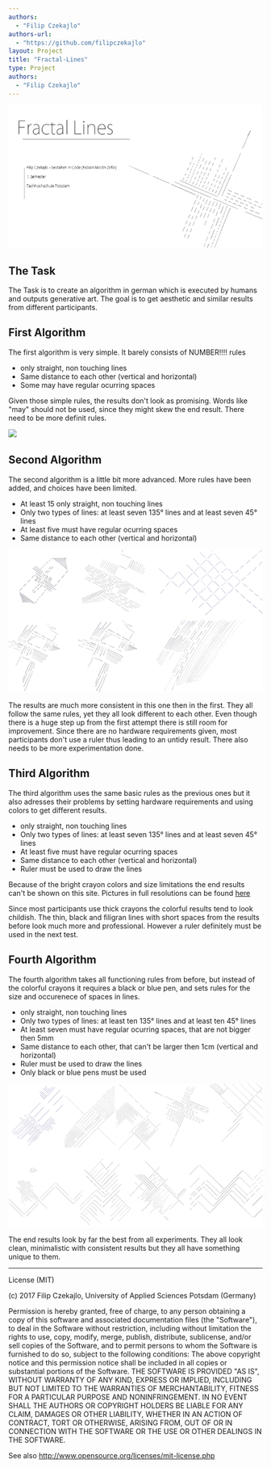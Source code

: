 ```yaml
--- 
authors: 
  - "Filip Czekajlo"
authors-url: 
  - "https://github.com/filipczekajlo"
layout: Project
title: "Fractal-Lines"
type: Project
authors:
  - "Filip Czekajlo"  
---
```


![](./splash.png)

## The Task

The Task is to create an algorithm in german which is executed by humans and outputs generative art. The goal is to get aesthetic and similar results from different participants.



## First Algorithm

The first algorithm is very simple. It barely consists of NUMBER!!!! rules

* only straight, non touching lines
* Same distance to each other (vertical and horizontal)
* Some may have regular ocurring spaces

Given those simple rules, the results don't look as promising. Words like "may" should not be used, since they might skew the end result. There need to be more definit rules.

![](./assets/images/a1-splash.png)


## Second Algorithm

The second algorithm is a little bit more advanced. More rules have been added, and choices have been limited.

* At least 15 only straight, non touching lines
* Only two types of lines: at least seven 135° lines and at least seven 45° lines
* At least five must have regular ocurring spaces
* Same distance to each other (vertical and horizontal)

![](./assets/images/a2-splash.png)

The results are much more consistent in this one then in the first. They all follow the same rules, yet they all look different to each other. Even though there is a huge step up from the first attempt there is still room for improvement. Since there are no hardware requirements given, most participants don't use a ruler thus leading to an untidy result. There also needs to be more experimentation done. 



## Third Algorithm

The third algorithm uses the same basic rules as the previous ones but it also adresses their problems by setting hardware requirements and using colors to get different results.

* only straight, non touching lines
* Only two types of lines: at least seven 135° lines and at least seven 45° lines
* At least five must have regular ocurring spaces
* Same distance to each other (vertical and horizontal)
* Ruler must be used to draw the lines

Because of the bright crayon colors and size limitations the end results can't be shown on this site. Pictures in full resolutions can be found [here](https://postimg.org/gallery/if0is1lq/)

Since most participants use thick crayons the colorful results tend to look childish. The thin, black and filigran lines with short spaces from the results before look much more and professional. However a ruler definitely must be used in the next test.


## Fourth Algorithm

The fourth algorithm takes all functioning rules from before, but instead of the colorful crayons it requires a black or blue pen, and sets rules for the size and occurenece of spaces in lines.

* only straight, non touching lines
* Only two types of lines: at least ten 135° lines and at least ten 45° lines
* At least seven must have regular ocurring spaces, that are not bigger then 5mm
* Same distance to each other, that can't be larger then 1cm (vertical and horizontal)
* Ruler must be used to draw the lines
* Only black or blue pens must be used


![](./assets/images/a4-Splash.png)


The end results look by far the best from all experiments. They all look clean, minimalistic with consistent results but they all have something unique to them.


---------------------------------

License (MIT)

(c) 2017 Filip Czekajlo, University of Applied Sciences Potsdam (Germany)

Permission is hereby granted, free of charge, to any person obtaining a copy of this software and associated documentation files (the "Software"), to deal in the Software without restriction, including without limitation the rights to use, copy, modify, merge, publish, distribute, sublicense, and/or sell copies of the Software, and to permit persons to whom the Software is furnished to do so, subject to the following conditions: The above copyright notice and this permission notice shall be included in all copies or substantial portions of the Software. THE SOFTWARE IS PROVIDED "AS IS", WITHOUT WARRANTY OF ANY KIND, EXPRESS OR IMPLIED, INCLUDING BUT NOT LIMITED TO THE WARRANTIES OF MERCHANTABILITY, FITNESS FOR A PARTICULAR PURPOSE AND NONINFRINGEMENT. IN NO EVENT SHALL THE AUTHORS OR COPYRIGHT HOLDERS BE LIABLE FOR ANY CLAIM, DAMAGES OR OTHER LIABILITY, WHETHER IN AN ACTION OF CONTRACT, TORT OR OTHERWISE, ARISING FROM, OUT OF OR IN CONNECTION WITH THE SOFTWARE OR THE USE OR OTHER DEALINGS IN THE SOFTWARE.

See also http://www.opensource.org/licenses/mit-license.php




